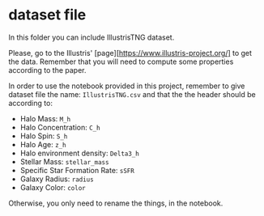 # dataset file

In this folder you can include IllustrisTNG dataset.

Please, go to the Illustris' [page][https://www.illustris-project.org/] to get the data. Remember
that you will need to compute some properties according to the paper.

In order to use the notebook provided in this project, remember to give dataset file the name: `IllustrisTNG.csv` and that the the header should be according to:
   * Halo Mass: `M_h`
   * Halo Concentration: `C_h`
   * Halo Spin: `S_h`
   * Halo Age: `z_h`
   * Halo environment density: `Delta3_h`
   * Stellar Mass: `stellar_mass`
   * Specific Star Formation Rate: `sSFR`
   * Galaxy Radius: `radius`
   * Galaxy Color: `color`

Otherwise, you only need to rename the things, in the notebook.